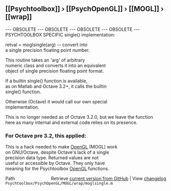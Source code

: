 ## [[Psychtoolbox]] &#8250; [[PsychOpenGL]] &#8250; [[MOGL]] &#8250; [[wrap]]

--- OBSOLETE --- OBSOLETE --- OBSOLETE --- OBSOLETE ---  
PSYCHTOOLBOX SPECIFIC single() implementation:  
  
retval = moglsingle(arg) -- convert into  
a single precision floating point number.  
  
This routine takes an 'arg' of arbitrary  
numeric class and converts it into an equivalent  
object of single precision floating point format.  
  
If a builtin single() function is available,  
as on Matlab and Octave 3.2+, it calls the builtin  
single() function.  
  
Otherwise (Octave) it would call our own special  
implementation.  
  
This is no longer needed as of Octave 3.2.0, but we leave the function  
here as many internal and external code relies on its presence.  
  
### For Octave pre 3.2, this applied:  
  
This is a hack needed to make [OpenGL](OpenGL) (MOGL) work  
on GNU/Octave, despite Octave's lack of a single  
precision data type. Returned values are not  
useful or accessible by Octave. They only have  
meaning for the Psychtoolbox [OpenGL](OpenGL) functions.  
  




<div class="code_header" style="text-align:right;">
  <span style="float:left;">Path&nbsp;&nbsp;</span> <span class="counter">Retrieve <a href=
  "https://raw.github.com/Psychtoolbox-3/Psychtoolbox-3/beta/Psychtoolbox/PsychOpenGL/MOGL/wrap/moglsingle.m">current version from GitHub</a> | View <a href=
  "https://github.com/Psychtoolbox-3/Psychtoolbox-3/commits/beta/Psychtoolbox/PsychOpenGL/MOGL/wrap/moglsingle.m">changelog</a></span>
</div>
<div class="code">
  <code>Psychtoolbox/PsychOpenGL/MOGL/wrap/moglsingle.m</code>
</div>

